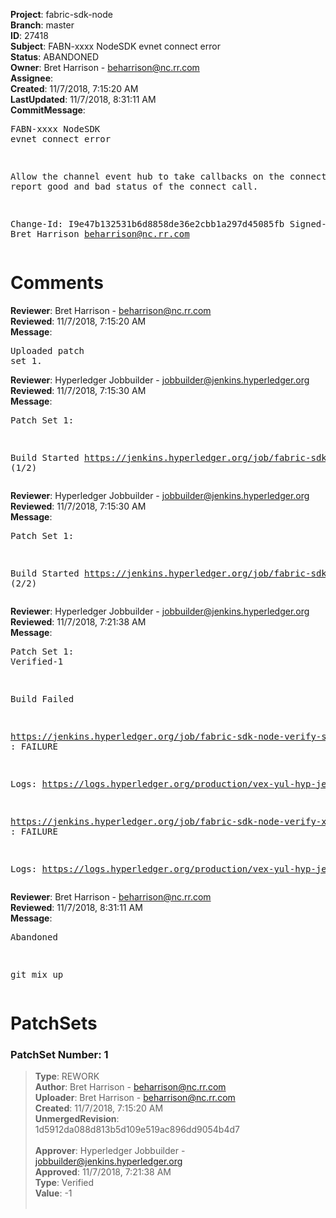 <strong>Project</strong>: fabric-sdk-node<br><strong>Branch</strong>: master<br><strong>ID</strong>: 27418<br><strong>Subject</strong>: FABN-xxxx NodeSDK evnet connect error<br><strong>Status</strong>: ABANDONED<br><strong>Owner</strong>: Bret Harrison - beharrison@nc.rr.com<br><strong>Assignee</strong>:<br><strong>Created</strong>: 11/7/2018, 7:15:20 AM<br><strong>LastUpdated</strong>: 11/7/2018, 8:31:11 AM<br><strong>CommitMessage</strong>:<br><pre>FABN-xxxx NodeSDK evnet connect error

Allow the channel event hub to take callbacks on the
connect to report good and bad status of the connect
call.

Change-Id: I9e47b132531b6d8858de36e2cbb1a297d45085fb
Signed-off-by: Bret Harrison <beharrison@nc.rr.com>
</pre><h1>Comments</h1><strong>Reviewer</strong>: Bret Harrison - beharrison@nc.rr.com<br><strong>Reviewed</strong>: 11/7/2018, 7:15:20 AM<br><strong>Message</strong>: <pre>Uploaded patch set 1.</pre><strong>Reviewer</strong>: Hyperledger Jobbuilder - jobbuilder@jenkins.hyperledger.org<br><strong>Reviewed</strong>: 11/7/2018, 7:15:30 AM<br><strong>Message</strong>: <pre>Patch Set 1:

Build Started https://jenkins.hyperledger.org/job/fabric-sdk-node-verify-x86_64/1495/ (1/2)</pre><strong>Reviewer</strong>: Hyperledger Jobbuilder - jobbuilder@jenkins.hyperledger.org<br><strong>Reviewed</strong>: 11/7/2018, 7:15:30 AM<br><strong>Message</strong>: <pre>Patch Set 1:

Build Started https://jenkins.hyperledger.org/job/fabric-sdk-node-verify-s390x/130/ (2/2)</pre><strong>Reviewer</strong>: Hyperledger Jobbuilder - jobbuilder@jenkins.hyperledger.org<br><strong>Reviewed</strong>: 11/7/2018, 7:21:38 AM<br><strong>Message</strong>: <pre>Patch Set 1: Verified-1

Build Failed 

https://jenkins.hyperledger.org/job/fabric-sdk-node-verify-s390x/130/ : FAILURE

Logs: https://logs.hyperledger.org/production/vex-yul-hyp-jenkins-3/fabric-sdk-node-verify-s390x/130

https://jenkins.hyperledger.org/job/fabric-sdk-node-verify-x86_64/1495/ : FAILURE

Logs: https://logs.hyperledger.org/production/vex-yul-hyp-jenkins-3/fabric-sdk-node-verify-x86_64/1495</pre><strong>Reviewer</strong>: Bret Harrison - beharrison@nc.rr.com<br><strong>Reviewed</strong>: 11/7/2018, 8:31:11 AM<br><strong>Message</strong>: <pre>Abandoned

git mix up</pre><h1>PatchSets</h1><h3>PatchSet Number: 1</h3><blockquote><strong>Type</strong>: REWORK<br><strong>Author</strong>: Bret Harrison - beharrison@nc.rr.com<br><strong>Uploader</strong>: Bret Harrison - beharrison@nc.rr.com<br><strong>Created</strong>: 11/7/2018, 7:15:20 AM<br><strong>UnmergedRevision</strong>: 1d5912da088d813b5d109e519ac896dd9054b4d7<br><br><strong>Approver</strong>: Hyperledger Jobbuilder - jobbuilder@jenkins.hyperledger.org<br><strong>Approved</strong>: 11/7/2018, 7:21:38 AM<br><strong>Type</strong>: Verified<br><strong>Value</strong>: -1<br><br></blockquote>
